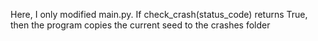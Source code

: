 Here, I only modified main.py. If check_crash(status_code) returns True,
then the program copies the current seed to the crashes folder